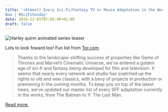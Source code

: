 ```yaml
---
title: '(Almost) Every Sci-Fi/Fantasy TV or Movie Adaptation in the Works Right
Now | #SciFiSunday'
date: 2019-12-01T07:03:00+01:00
draft: false
---
```


![Harley quinn animated series teaser](https://cdn-blog.adafruit.com/uploads/2019/11/harley-quinn-animated-series-teaser.png "harley-quinn-animated-series-teaser.png")

Lots to look foward too! Fun list from [Tor.com](https://www.tor.com/2019/11/25/almost-every-sci-fi-fantasy-tv-or-movie-adaptation-in-the-works-right-now/).

> Thanks to the landscape-shifting success of properties like Game of Thrones and Marvel’s Cinematic Universe, we’ve entered a golden age of sci-fi and fantasy being developed for film and television. It seems that nearly every network and studio has snatched up the rights to old and new classics, with a bevy of projects in production or premiering in the coming months. To keep you on top of the latest news, we’ve updated our master list of every SFF adaptation currently in the works, from The Batman to Y: The Last Man.

[Read more.](https://www.tor.com/2019/11/25/almost-every-sci-fi-fantasy-tv-or-movie-adaptation-in-the-works-right-now/)